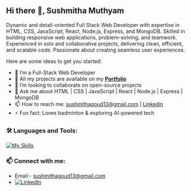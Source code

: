 ## Hi there 👋, Sushmitha Muthyam

<!--
**SushmithaM13/SushmithaM13** is a ✨ _special_ ✨ repository because its `README.md` (this file) appears on your GitHub profile.-->
Dynamic and detail-oriented Full Stack Web Developer with expertise in HTML, CSS, JavaScript, React, Node.js, Express, and MongoDB. Skilled in building responsive web applications, problem-solving, and teamwork. Experienced in solo and collaborative projects, delivering clean, efficient, and scalable code. Passionate about creating seamless user experiences.

Here are some ideas to get you started:

<!--- 🔭 I’m currently working on ...-->
- 🌱 I’m a Full-Stack Web Developer
- 🚀 All my projects are available on my **[Portfolio](your-portfolio-link)**  
- 👯 I’m looking to collaborate on open-source projects
- 💬 Ask me about HTML | CSS | JavaScript | React | Node.js | Express | MongoDB
- 📫 How to reach me: sushmithagoud13@gmail.com | [Linkedin](https://www.linkedin.com/in/muthyam-sushmitha/)
- ⚡ Fun fact: Loves badminton & exploring AI-powered tech
<!--- - 🤔 I’m looking for help with ...
- <!--- 😄 Pronouns: ...-->

### 🛠 Languages and Tools:

[![My Skills](https://skillicons.dev/icons?i=html,css,js,react,nodejs,express,mongodb,vscode,postman,github)](https://skillicons.dev)

### 📫 Connect with me:
- Email:- sushmithagoud13@gmail.com
- [![LinkedIn](https://img.shields.io/badge/LinkedIn-0077B5?style=flat&logo=linkedin&logoColor=white)](https://www.linkedin.com/in/muthyam-sushmitha/)



